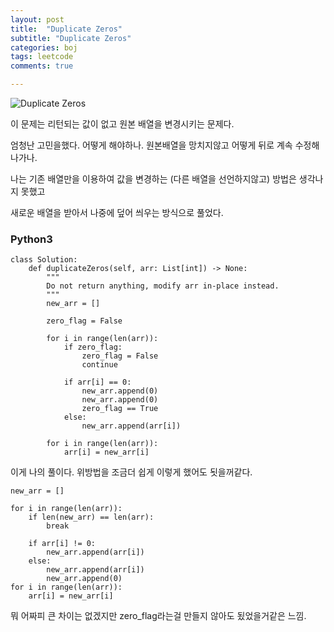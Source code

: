 ```yaml
---
layout: post
title:  "Duplicate Zeros"
subtitle: "Duplicate Zeros"
categories: boj
tags: leetcode
comments: true

---
```

![Duplicate Zeros](https://leetcode.com/problems/duplicate-zeros/)

이 문제는 리턴되는 값이 없고 원본 배열을 변경시키는 문제다.

엄청난 고민을했다. 어떻게 해야하나. 원본배열을 망치지않고 어떻게 뒤로 계속 수정해나가나.

나는 기존 배열만을 이용하여 값을 변경하는 (다른 배열을 선언하지않고) 방법은 생각나지 못했고

새로운 배열을 받아서 나중에 덮어 씌우는 방식으로 풀었다.

### Python3

```
class Solution:
    def duplicateZeros(self, arr: List[int]) -> None:
        """
        Do not return anything, modify arr in-place instead.
        """
        new_arr = []
        
        zero_flag = False
        
        for i in range(len(arr)):
            if zero_flag:
                zero_flag = False
                continue
                
            if arr[i] == 0:
                new_arr.append(0)
                new_arr.append(0)
                zero_flag == True
            else:
                new_arr.append(arr[i])
                
        for i in range(len(arr)):
            arr[i] = new_arr[i]
```

이게 나의 풀이다. 위방법을 조금더 쉽게 이렇게 했어도 됫을꺼같다.

```
new_arr = []

for i in range(len(arr)):
    if len(new_arr) == len(arr):
        break

    if arr[i] != 0:
        new_arr.append(arr[i])
    else:
        new_arr.append(arr[i])
        new_arr.append(0)
for i in range(len(arr)):
    arr[i] = new_arr[i]
```

뭐 어짜피 큰 차이는 없겠지만 zero_flag라는걸 만들지 않아도 됬었을거같은 느낌.
